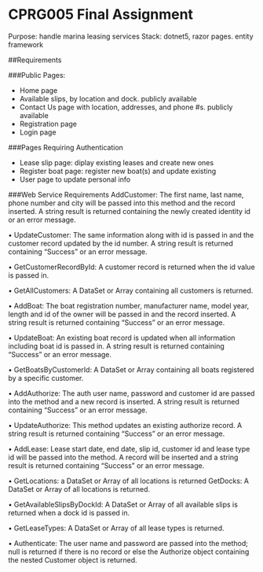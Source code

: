 # CPRG005 Final Assignment

Purpose: handle marina leasing services
Stack: dotnet5, razor pages. entity framework

##Requirements

###Public Pages:
- Home page
- Available slips, by location and dock. publicly available
- Contact Us page with location, addresses, and phone #s. publicly available
- Registration page
- Login page

###Pages Requiring Authentication
- Lease slip page: diplay existing leases and create new ones
- Register boat page: register new boat(s) and update existing
- User page to update personal info

###Web Service Requirements
AddCustomer: The first name, last name, phone number and city will be passed
into this method and the record inserted. A string result is returned containing the
newly created identity id or an error message.

• UpdateCustomer: The same information along with id is passed in and the
customer record updated by the id number. A string result is returned containing
“Success” or an error message.

• GetCustomerRecordById: A customer record is returned when the id value is
passed in.

• GetAllCustomers: A DataSet or Array containing all customers is returned.

• AddBoat: The boat registration number, manufacturer name, model year, length
and id of the owner will be passed in and the record inserted. A string result is
returned containing “Success” or an error message.

• UpdateBoat: An existing boat record is updated when all information including
boat id is passed in. A string result is returned containing “Success” or an error
message.

• GetBoatsByCustomerId: A DataSet or Array containing all boats registered by a
specific customer.

• AddAuthorize: The auth user name, password and customer id are passed into
the method and a new record is inserted. A string result is returned containing
“Success” or an error message.

• UpdateAuthorize: This method updates an existing authorize record. A string
result is returned containing “Success” or an error message.

• AddLease: Lease start date, end date, slip id, customer id and lease type id will
be passed into the method. A record will be inserted and a string result is
returned containing “Success” or an error message.

• GetLocations: a DataSet or Array of all locations is returned
GetDocks: A DataSet or Array of all locations is returned.

• GetAvailableSlipsByDockId: A DataSet or Array of all available slips is returned
when a dock id is passed in.

• GetLeaseTypes: A DataSet or Array of all lease types is returned.

• Authenticate: The user name and password are passed into the method; null is
returned if there is no record or else the Authorize object containing the nested
Customer object is returned.
